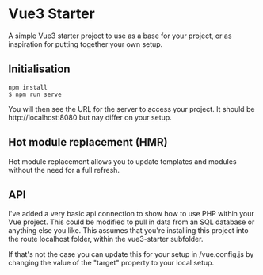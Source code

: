 # Vue3 Starter
A simple Vue3 starter project to use as a base for your project, or as inspiration for putting together your own setup.

## Initialisation
```
npm install
$ npm run serve
```

You will then see the URL for the server to access your project. It should be http://localhost:8080 but nay differ on your setup.

## Hot module replacement (HMR)
Hot module replacement allows you to update templates and modules without the need for a full refresh.

## API ##
I've added a very basic api connection to show how to use PHP within your Vue project. This could be modified to pull in data from an SQL database or anything else you like. This assumes that you're installing this project into the route localhost folder, within the vue3-starter subfolder.

If that's not the case you can update this for your setup in /vue.config.js by changing the value of the "target" property to your local setup.
